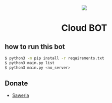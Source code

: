 <div style="text-align:center;"><img src="https://img.icons8.com/dusk/64/000000/bot--v2.png"/>
<h1>Cloud BOT</h1>
</div>

<h2><b>how to run this bot</b></h2>

```bash
$ python3 -m pip install -r requirements.txt
$ python3 main.py list
$ python3 main.py <no_server>
```
<h2><b>Donate</b></h2>
<ul><li>
<a href="https://saweria.co/KryptonByte">Saweria</a>
<a href="https://wa.me/6283172366463>contact</a>
</li><ul>